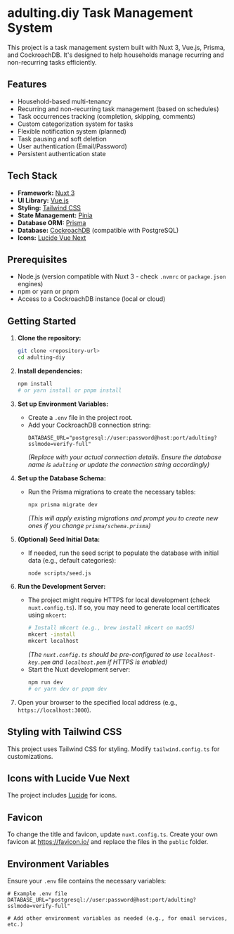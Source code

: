 # adulting.diy Task Management System

This project is a task management system built with Nuxt 3, Vue.js, Prisma, and CockroachDB. It's designed to help households manage recurring and non-recurring tasks efficiently.

## Features

- Household-based multi-tenancy
- Recurring and non-recurring task management (based on schedules)
- Task occurrences tracking (completion, skipping, comments)
- Custom categorization system for tasks
- Flexible notification system (planned)
- Task pausing and soft deletion
- User authentication (Email/Password)
- Persistent authentication state

## Tech Stack

- **Framework:** [Nuxt 3](https://nuxt.com/)
- **UI Library:** [Vue.js](https://vuejs.org/)
- **Styling:** [Tailwind CSS](https://tailwindcss.com/)
- **State Management:** [Pinia](https://pinia.vuejs.org/)
- **Database ORM:** [Prisma](https://www.prisma.io/)
- **Database:** [CockroachDB](https://www.cockroachlabs.com/) (compatible with PostgreSQL)
- **Icons:** [Lucide Vue Next](https://lucide.dev/)

## Prerequisites

- Node.js (version compatible with Nuxt 3 - check `.nvmrc` or `package.json` engines)
- npm or yarn or pnpm
- Access to a CockroachDB instance (local or cloud)

## Getting Started

1.  **Clone the repository:**

    ```bash
    git clone <repository-url>
    cd adulting-diy
    ```

2.  **Install dependencies:**

    ```bash
    npm install
    # or yarn install or pnpm install
    ```

3.  **Set up Environment Variables:**

    - Create a `.env` file in the project root.
    - Add your CockroachDB connection string:
      ```dotenv
      DATABASE_URL="postgresql://user:password@host:port/adulting?sslmode=verify-full"
      ```
      _(Replace with your actual connection details. Ensure the database name is `adulting` or update the connection string accordingly)_

4.  **Set up the Database Schema:**

    - Run the Prisma migrations to create the necessary tables:
      ```bash
      npx prisma migrate dev
      ```
      _(This will apply existing migrations and prompt you to create new ones if you change `prisma/schema.prisma`)_

5.  **(Optional) Seed Initial Data:**

    - If needed, run the seed script to populate the database with initial data (e.g., default categories):
      ```bash
      node scripts/seed.js
      ```

6.  **Run the Development Server:**

    - The project might require HTTPS for local development (check `nuxt.config.ts`). If so, you may need to generate local certificates using `mkcert`:
      ```bash
      # Install mkcert (e.g., brew install mkcert on macOS)
      mkcert -install
      mkcert localhost
      ```
      _(The `nuxt.config.ts` should be pre-configured to use `localhost-key.pem` and `localhost.pem` if HTTPS is enabled)_
    - Start the Nuxt development server:
      ```bash
      npm run dev
      # or yarn dev or pnpm dev
      ```

7.  Open your browser to the specified local address (e.g., `https://localhost:3000`).

## Styling with Tailwind CSS

This project uses Tailwind CSS for styling. Modify `tailwind.config.ts` for customizations.

## Icons with Lucide Vue Next

The project includes [Lucide](https://lucide.dev/) for icons.

## Favicon

To change the title and favicon, update `nuxt.config.ts`. Create your own favicon at https://favicon.io/ and replace the files in the `public` folder.

## Environment Variables

Ensure your `.env` file contains the necessary variables:

```dotenv
# Example .env file
DATABASE_URL="postgresql://user:password@host:port/adulting?sslmode=verify-full"

# Add other environment variables as needed (e.g., for email services, etc.)
```
